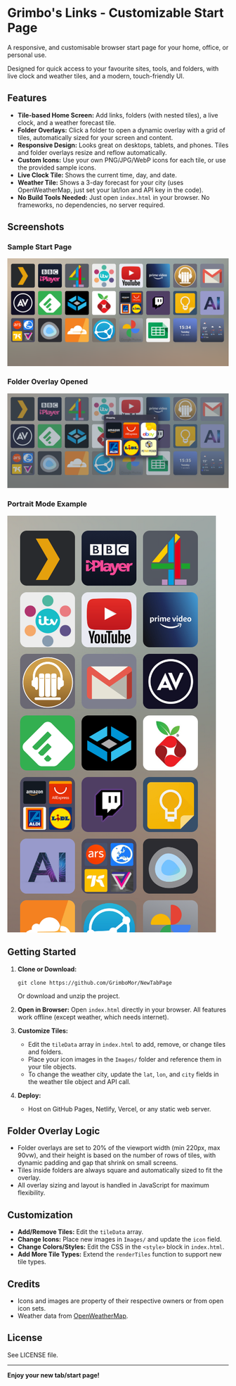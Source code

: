 # Grimbo's Links - Customizable Start Page

A responsive, and customisable browser start page for your home, office, or personal use. 

Designed for quick access to your favourite sites, tools, and folders, with live clock and weather tiles, and a modern, touch-friendly UI.

## Features

- **Tile-based Home Screen:** Add links, folders (with nested tiles), a live clock, and a weather forecast tile.
- **Folder Overlays:** Click a folder to open a dynamic overlay with a grid of tiles, automatically sized for your screen and content.
- **Responsive Design:** Looks great on desktops, tablets, and phones. Tiles and folder overlays resize and reflow automatically.
- **Custom Icons:** Use your own PNG/JPG/WebP icons for each tile, or use the provided sample icons.
- **Live Clock Tile:** Shows the current time, day, and date.
- **Weather Tile:** Shows a 3-day forecast for your city (uses OpenWeatherMap, just set your lat/lon and API key in the code).
- **No Build Tools Needed:** Just open `index.html` in your browser. No frameworks, no dependencies, no server required.

## Screenshots

### Sample Start Page
![Start Page](https://github.com/GrimboMor/NewTabPage/blob/main/Screenshots/01.png?raw=true)

### Folder Overlay Opened
![Folder Open](https://github.com/GrimboMor/NewTabPage/blob/main/Screenshots/02.png?raw=true)

### Portrait Mode Example
![Portrait Resize](https://github.com/GrimboMor/NewTabPage/blob/main/Screenshots/03.png?raw=true)


## Getting Started

1. **Clone or Download:**
   ```
   git clone https://github.com/GrimboMor/NewTabPage
   ```
   Or download and unzip the project.

2. **Open in Browser:**
   Open `index.html` directly in your browser. All features work offline (except weather, which needs internet).

3. **Customize Tiles:**
   - Edit the `tileData` array in `index.html` to add, remove, or change tiles and folders.
   - Place your icon images in the `Images/` folder and reference them in your tile objects.
   - To change the weather city, update the `lat`, `lon`, and `city` fields in the weather tile object and API call.

4. **Deploy:**
   - Host on GitHub Pages, Netlify, Vercel, or any static web server.

## Folder Overlay Logic
- Folder overlays are set to 20% of the viewport width (min 220px, max 90vw), and their height is based on the number of rows of tiles, with dynamic padding and gap that shrink on small screens.
- Tiles inside folders are always square and automatically sized to fit the overlay.
- All overlay sizing and layout is handled in JavaScript for maximum flexibility.

## Customization
- **Add/Remove Tiles:** Edit the `tileData` array.
- **Change Icons:** Place new images in `Images/` and update the `icon` field.
- **Change Colors/Styles:** Edit the CSS in the `<style>` block in `index.html`.
- **Add More Tile Types:** Extend the `renderTiles` function to support new tile types.

## Credits
- Icons and images are property of their respective owners or from open icon sets.
- Weather data from [OpenWeatherMap](https://openweathermap.org/).

## License
See LICENSE file.

---

**Enjoy your new tab/start page!**
